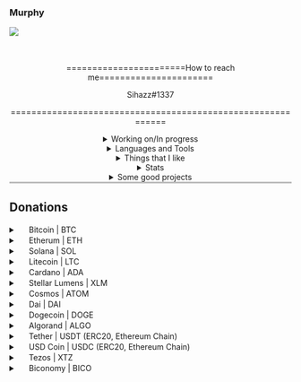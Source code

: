 ### Murphy

![](https://komarev.com/ghpvc/?username=MurphyOnTop&color=blue)
<br>

<br>
  <p style="text-align: center;"align="center">=======================How to reach me======================</p>
  <p style="text-align: center;"align="center">Sihazz#1337</p>
  <p style="text-align: center;"align="center">============================================================</p>
<details style='text-align: center;' align='center'>
  <summary> Working on/In progress </summary>
  <p style="text-align: center;"align="center">=> <a href="https://github.com/MurphyOnTop/xStealth">xStealth(not open-src atm, not sure to open-src it)</a></p>
  <p style="text-align: center;"align="center">=> <a href="https://github.com/MurphyOnTop/forSkids_Stealer">forSkids_Stealer(not open-src atm, should be open-src in 2 weeks :))</a></p>
</p>
</details>
<details style='text-align: center;' align='center'>
  <summary> Languages and Tools </summary>
  <p style="text-align: center;"align="center">- Languages: </p>
  <p style="text-align: center;"align="center"><code><img height="20" src="https://raw.githubusercontent.com/github/explore/80688e429a7d4ef2fca1e82350fe8e3517d3494d/topics/javascript/javascript.png"></code> <code><img height="20" src="https://raw.githubusercontent.com/github/explore/80688e429a7d4ef2fca1e82350fe8e3517d3494d/topics/csharp/csharp.png"></code> <code><img height="20" src="https://raw.githubusercontent.com/github/explore/80688e429a7d4ef2fca1e82350fe8e3517d3494d/topics/cpp/cpp.png"></code> <code><img height="20"
src="https://raw.githubusercontent.com/github/explore/80688e429a7d4ef2fca1e82350fe8e3517d3494d/topics/php/php.png"></code> <code><img height="20" src="https://raw.githubusercontent.com/github/explore/80688e429a7d4ef2fca1e82350fe8e3517d3494d/topics/html/html.png"></code> <code><img height="20" src="https://raw.githubusercontent.com/github/explore/80688e429a7d4ef2fca1e82350fe8e3517d3494d/topics/css/css.png"></code> <code><img height="20" src="https://raw.githubusercontent.com/github/explore/80688e429a7d4ef2fca1e82350fe8e3517d3494d/topics/ruby/ruby.png"></code> </p>
  <p style="text-align: center;"align="center">A little bit: <code><img height="20" src="https://raw.githubusercontent.com/github/explore/80688e429a7d4ef2fca1e82350fe8e3517d3494d/topics/python/python.png"></code></p>
  <p style="text-align: center;" align='center'> - Tools: </p>  
  <p style="text-align: center;"align="center"><code><img height="20" src="https://raw.githubusercontent.com/github/explore/80688e429a7d4ef2fca1e82350fe8e3517d3494d/topics/nodejs/nodejs.png"></code> <code><img height="20" src="https://raw.githubusercontent.com/github/explore/80688e429a7d4ef2fca1e82350fe8e3517d3494d/topics/visual-studio-code/visual-studio-code.png"></code> <code><img height="20" src="https://raw.githubusercontent.com/github/explore/80688e429a7d4ef2fca1e82350fe8e3517d3494d/topics/sublime-text/sublime-text.png"></code> <code><img height="20" src="https://raw.githubusercontent.com/github/explore/main/topics/visual-studio/visual-studio.png"></code></p>
  
  
  <p style="text-align: center;"align="center">============================================================</p>
</details>
<details style='text-align: center;' align='center'>
  <summary> Things that I like </summary>
  <p style="text-align: center;"align="center"><strong>Development</strong></p>
  <p style="text-align: center;"align="center"><strong>Reverse Engineering</strong></p>
  <p style="text-align: center;"align="center"><strong>And some others private things</strong></p>
  <p style="text-align: center;"align="center">============================================================</p>
</details>
<details style='text-align: center;' align='center'>
  <summary> Stats </summary>
  <p style="text-align: center;"align="center"><a href="https://github.com/MurphyOnTop"><img align="center" src="https://github-readme-stats.vercel.app/api?username=MurphyOnTop&show_icons=true&include_all_commits=true&show_icons=true&title_color=fff&icon_color=79ff97&text_color=9f9f9f&bg_color=151515" alt="Hideaki's stats" /></a></p>
  <p style="text-align: center;"align="center"><a href="https://github.com/MurphyOnTop?tab=repositories"><img align="center" src="https://github-readme-stats.vercel.app/api/top-langs/?username=MurphyOnTop&layout=compact&show_icons=true&title_color=fff&icon_color=79ff97&text_color=9f9f9f&bg_color=151515" /></a></p>
  <p style="text-align: center;"align="center"><a href="https://github.com/ryo-ma/github-profile-trophy"><img align="center" src="https://github-profile-trophy.vercel.app/?username=MurphyOnTop&theme=gruvbox"></a></p>
  <h3 align="center">Visitors<br><img src="https://hgithub.glitch.me/count.svg" /></h3>
  <p style="text-align: center;"align="center">============================================================</p>
</details>
<details style='text-align: center;' align='center'>
  <summary> Some good projects </summary>
  <p style="text-align: center;"align="center">=> <a href="https://github.com/whoshuu/cpr">CPR</a></p>
  <p style="text-align: center;"align="center">=> <a href="https://github.com/ikalnytskyi/termcolor">Termcolor</a></p>
  <p style="text-align: center;"align="center">=> <a href="https://github.com/obsproject/obs-studio">OBS Studio</a></p>
  <p style="text-align: center;"align="center">=> <a href="https://github.com/obsproject/obs-browser">OBS Browser</a></p>
  =====
  <p style="text-align: center;"align="center">=> Not sure :) <=</p>
  <p style="text-align: center;"align="center">=> <a href="https://github.com/ithewei/libhv">libhv</a></p>
  =====
  <p style="text-align: center;"align="center">============================================================</p>
</details>
<div style="border-top: 3px solid #bbb">

## Donations

<details>
    <summary>
        <a href="https://github.com/MurphyOnTop/MurphyOnTop/blob/master/README.md#donations"><img src="https://dynamic-assets.coinbase.com/e785e0181f1a23a30d9476038d9be91e9f6c63959b538eabbc51a1abc8898940383291eede695c3b8dfaa1829a9b57f5a2d0a16b0523580346c6b8fab67af14b/asset_icons/b57ac673f06a4b0338a596817eb0a50ce16e2059f327dc117744449a47915cb2.png" width="16" height="16"></a> Bitcoin | BTC
    </summary>
    363mh5x6J2ZJ9EXARVdNhR5g8wAYoTyWaQ
</details>
<details>
    <summary>
        <a href="https://github.com/MurphyOnTop/MurphyOnTop/blob/master/README.md#donations"><img src="https://dynamic-assets.coinbase.com/dbb4b4983bde81309ddab83eb598358eb44375b930b94687ebe38bc22e52c3b2125258ffb8477a5ef22e33d6bd72e32a506c391caa13af64c00e46613c3e5806/asset_icons/4113b082d21cc5fab17fc8f2d19fb996165bcce635e6900f7fc2d57c4ef33ae9.png" width="16" height="16"></a> Etherum | ETH
    </summary>
    0x700C4C6093b15102221e8cF57a5939e1cFd505Ce
</details>
<details>
    <summary>
        <a href="https://github.com/MurphyOnTop/MurphyOnTop/blob/master/README.md#donations"><img src="https://dynamic-assets.coinbase.com/2eefc7ffd92b6460ebdcab6fd67e384146ecdec29bff68d78f68b5d9cb9af05652a8d78087b6090c6d598f8fb9af1c3c062c33df15d0db3ba8e465b819841820/asset_icons/fd6899026b1e517bbb7995e5c992c71dc33b85edb3b28b66591579d6706deab2.png" width="16" height="16"></a> Solana | SOL
    </summary>
    AQ31CWEa21Bj2PDc8vWXh7S2zWmrKp91WXsWGqy7g7LJ
</details>
<details>
    <summary>
        <a href="https://github.com/MurphyOnTop/MurphyOnTop/blob/master/README.md#donations"><img src="https://dynamic-assets.coinbase.com/f018870b721574ef7f269b9fd91b36042dc05ebed4ae9dcdc340a1bae5b359e8760a8c224bc99466db704d10a3e23cf1f4cd1ff6f647340c4c9c899a9e6595cd/asset_icons/984a4fe2ba5b2c325c06e4c2f3ba3f1c1fef1f157edb3b8ebbfe234340a157a5.png" width="16" height="16"></a> Litecoin | LTC
    </summary>
    MKZHqX2b3hMiMrQmn7rhCsMm8tRJDacT4c
</details>
<details>
    <summary>
        <a href="https://github.com/MurphyOnTop/MurphyOnTop/blob/master/README.md#donations"><img src="https://dynamic-assets.coinbase.com/da39dfe3632bf7a9c26b5aff94fe72bc1a70850bc488e0c4d68ab3cf87ddac277cd1561427b94acb4b3e37479a1f73f1c37ed311c11a742d6edf512672aea7bb/asset_icons/a55046bc53c5de686bf82a2d9d280b006bd8d2aa1f3bbb4eba28f0c69c7597da.png" width="16" height="16"></a> Cardano | ADA
    </summary>
    addr1vxqzkrn97dgtcrs6gr3xgwchhk32t2pha5vnqwnp84pzafgvsaj2u
</details>
<details>
    <summary>
        <a href="https://github.com/MurphyOnTop/MurphyOnTop/blob/master/README.md#donations"><img src="https://dynamic-assets.coinbase.com/ddaf9d27a2388105c5568c68ebe4078d057efac1cb9b091af6a57f4d187cf06b2701b95f75bd148d3872df32b69ebb678de71a42da317370aaec7d6448bda379/asset_icons/80782fe2d690f299e7f5bb9b89af87e1db75769e59c14fa0257054c962401805.png" width="16" height="16"></a> Stellar Lumens | XLM
    </summary>
    GDQP2KPQGKIHYJGXNUIYOMHARUARCA7DJT5FO2FFOOKY3B2WSQHG4W37 (Memo: 1245109128)
</details>
<details>
    <summary>
        <a href="https://github.com/MurphyOnTop/MurphyOnTop/blob/master/README.md#donations"><img src="https://dynamic-assets.coinbase.com/b92276a1f003b87191983dab71970a9a6d522dde514176e5880a75055af1e67ce5f153b96a2ee5ecd22729a73d3a8739b248d853bde74ab6e643bef2d1b4f88d/asset_icons/9c760bf25bca9823f9ef8d651681b779aadc71a2f543f931070034e59ef10120.png" width="16" height="16"></a> Cosmos | ATOM
    </summary>
    cosmos1u5t3p4ccwxh5wlte9qx80nyts2l4umrefkmgq3 (Memo: 3085561036)
</details>
<details>
    <summary>
        <a href="https://github.com/MurphyOnTop/MurphyOnTop/blob/master/README.md#donations"><img src="https://dynamic-assets.coinbase.com/90184cca292578d533bb00d9ee98529b889c15126bb120582309286b9129df9886781b30c85c21ee9cae9f2db6dc11e88633c7361fdd1ba5046ea444e101ae15/asset_icons/ebc24b163bf1f58a9732a9a1d2faa5b2141b041d754ddc2260c5e76edfed261e.png" width="16" height="16"></a> Dai | DAI
    </summary>
    0x5D5708646A5724070643E40806DE9aD9E610eC5f
</details>
<details>
    <summary>
        <a href="https://github.com/MurphyOnTop/MurphyOnTop/blob/master/README.md#donations"><img src="https://dynamic-assets.coinbase.com/3803f30367bb3972e192cd3fdd2230cd37e6d468eab12575a859229b20f12ff9c994d2c86ccd7bf9bc258e9bd5e46c5254283182f70caf4bd02cc4f8e3890d82/asset_icons/1597d628dd19b7885433a2ac2d7de6ad196c519aeab4bfe679706aacbf1df78a.png" width="16" height="16"></a> Dogecoin | DOGE
    </summary>
    DL9aJ2PxdQoXwtxvBxHMx6gguYBtpKLn3m
</details>
<details>
    <summary>
        <a href="https://github.com/MurphyOnTop/MurphyOnTop/blob/master/README.md#donations"><img src="https://dynamic-assets.coinbase.com/434cf9473be68c296f9c213b64a8caaebeb0f0fcf4096f38af3175eead7107425676652c9219c003f2acaafdcb07bce1f4862fe4f3f692ca1ae1da3c3dbff546/asset_icons/40447ba4170da28e92cf5c02d5675103d44d75fd6076ad8b0f5a953b3d4d3b9e.png" width="16" height="16"></a> Algorand | ALGO
    </summary>
    4TQARUVLAZGMPEUX6RNG5VLMGQ4KR64DK7VCROMBA57TSOK56CCOP2PCUA
</details>
<details>
    <summary>
        <a href="https://github.com/MurphyOnTop/MurphyOnTop/blob/master/README.md#donations"><img src="https://dynamic-assets.coinbase.com/41f6a93a3a222078c939115fc304a67c384886b7a9e6c15dcbfa6519dc45f6bb4a586e9c48535d099efa596dbf8a9dd72b05815bcd32ac650c50abb5391a5bd0/asset_icons/1f8489bb280fb0a0fd643c1161312ba49655040e9aaaced5f9ad3eeaf868eadc.png" width="16" height="16"></a> Tether | USDT (ERC20, Ethereum Chain)
    </summary>
    0xb4958ca89a2711fdBf63c19F5C9F50A1555e47F2
</details>
<details>
    <summary>
        <a href="https://github.com/MurphyOnTop/MurphyOnTop/blob/master/README.md#donations"><img src="https://dynamic-assets.coinbase.com/3c15df5e2ac7d4abbe9499ed9335041f00c620f28e8de2f93474a9f432058742cdf4674bd43f309e69778a26969372310135be97eb183d91c492154176d455b8/asset_icons/9d67b728b6c8f457717154b3a35f9ddc702eae7e76c4684ee39302c4d7fd0bb8.png" width="16" height="16"></a> USD Coin | USDC (ERC20, Ethereum Chain)
    </summary>
    0x565eCf8f550361565a2bc94A5C57D5556Ccafb28
</details>
<details>
    <summary>
        <a href="https://github.com/MurphyOnTop/MurphyOnTop/blob/master/README.md#donations"><img src="https://dynamic-assets.coinbase.com/196aae0d1ec13906a21975544fac79eb2752e379a149a1e5c6b7ffe6159986f474c67f929afe61541df773d97d883e638911f125753fd8974d91eca8c1657aff/asset_icons/e294b1cf6ec96713bf6a15e72b13313e446489d7709cda328f825679370b46b9.png" width="16" height="16"></a> Tezos | XTZ
    </summary>
    tz1VYQ88c6YwTwoCHvujUuj3kunEagcsgHg1
</details>
<details>
    <summary>
        <a href="https://github.com/MurphyOnTop/MurphyOnTop/blob/master/README.md#donations"><img src="https://dynamic-assets.coinbase.com/c13497348b928a13af38dc4bbdec2b7ab076f5ad3afc90a31c7c00ed850fff90b955bb2abda292c40e8e1ec6d6f4afd0394c1a40f9eee22fcaf4c522793fd433/asset_icons/5c78d3e386b7a2580a150dc01c6c1e1cb21192dc939badcd422c8742b4e9a11c.png" width="16" height="16"></a> Biconomy | BICO
    </summary>
    0x6d95C123d039fe01F739C860f7BAa6343940e2B7
</details>